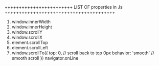 ++++++++++++++++++++++++ LIST OF properties in Js +++++++++++++++++++++++++++++++++++++++

1. window.innerWidth
2. window.innerHeight
3. window.scrollY
4. window.scrollX
5. element.scrollTop
6. element.scrollLeft
7. window.scrollTo({
          top: 0,                   // scroll back to top 0px
          behavior: 'smooth'        // smooth scroll
    })
navigator.onLine